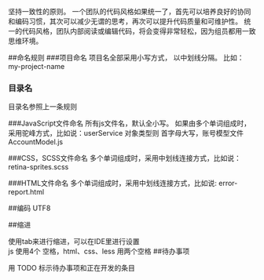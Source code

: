 


坚持一致性的原则。
一个团队的代码风格如果统一了，首先可以培养良好的协同和编码习惯，其次可以减少无谓的思考，再次可以提升代码质量和可维护性。
统一的代码风格，团队内部阅读或编辑代码，将会变得非常轻松，因为组员都用一致思维环境。


##命名规则
###项目命名
项目名全部采用小写方式， 以中划线分隔。 比如： my-project-name

### 目录名
目录名参照上一条规则




###JavaScript文件命名
所有js文件名，默认全小写。
如果由多个单词组成时，采用驼峰方式，比如说：userService
对象类型则 首字母大写，账号模型文件 AccountModel.js

###CSS，SCSS文件命名
多个单词组成时，采用中划线连接方式，比如说：retina-sprites.scss

###HTML文件命名
多个单词组成时，采用中划线连接方式，比如说: error-report.html

##编码
UTF8

##缩进

使用tab来进行缩进，可以在IDE里进行设置  
js 使用4个 空格，html、css、less 用两个空格
##待办事项

用 TODO 标示待办事项和正在开发的条目
<!-- TODO: 图文混排 -->
